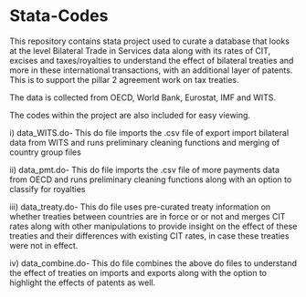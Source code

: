 # Stata-Codes

This repository contains stata project used to curate a database that looks at the level Bilateral Trade in Services data along with its rates of CIT, excises and taxes/royalties to understand the effect of bilateral treaties and more in these international transactions, with an additional layer of patents. This is to support the pillar 2 agreement work on tax treaties. 

The data is collected from OECD, World Bank, Eurostat, IMF and WITS. 

The codes within the project are also included for easy viewing. 

i) data_WITS.do- This do file imports the .csv file of export import bilateral data  from WITS and runs preliminary cleaning functions and merging of country group files

ii) data_pmt.do- This do file imports the .csv file of more payments data from OECD and runs preliminary cleaning functions along with an option to classify for royalties

iii) data_treaty.do- This do file uses pre-curated treaty information on whether treaties between countries are in force or or not and merges CIT rates along with other manipulations to provide insight on the effect of these treaties and their differences with existing CIT rates, in case these treaties were not in effect. 

iv) data_combine.do- This do file combines the above do files to understand the effect of treaties on imports and exports along with the option to highlight the effects of patents as well.

